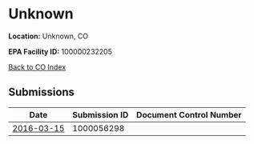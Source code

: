 # Unknown

**Location:** Unknown, CO

**EPA Facility ID:** 100000232205

[Back to CO Index](../../index.md)

## Submissions

| Date | Submission ID | Document Control Number |
|------|--------------|-------------------------|
| [2016-03-15](submissions/1000056298.md) | 1000056298 |  |
